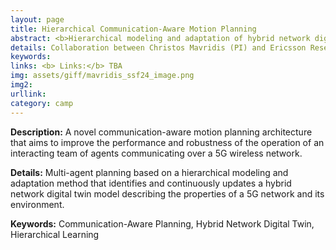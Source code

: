 ```yaml
---
layout: page
title: Hierarchical Communication-Aware Motion Planning
abstract: <b>Hierarchical modeling and adaptation of hybrid network digital twin</b> for multi-agent planning under wireless communication constraints, including QoS and handover behavior.
details: Collaboration between Christos Mavridis (PI) and Ericsson Research. 
keywords: 
links: <b> Links:</b> TBA
img: assets/giff/mavridis_ssf24_image.png
img2: 
urllink: 
category: camp
---
```


<b> Description:</b> A novel communication-aware motion planning architecture that aims to improve the performance and robustness of the operation of an interacting team of agents communicating over a 5G wireless network.

<b> Details:</b> Multi-agent planning based on a hierarchical modeling and adaptation method that identifies and continuously updates a hybrid network digital twin model describing the properties of a 5G network and its environment.

<b> Keywords:</b> Communication-Aware Planning, Hybrid Network Digital Twin, Hierarchical Learning 